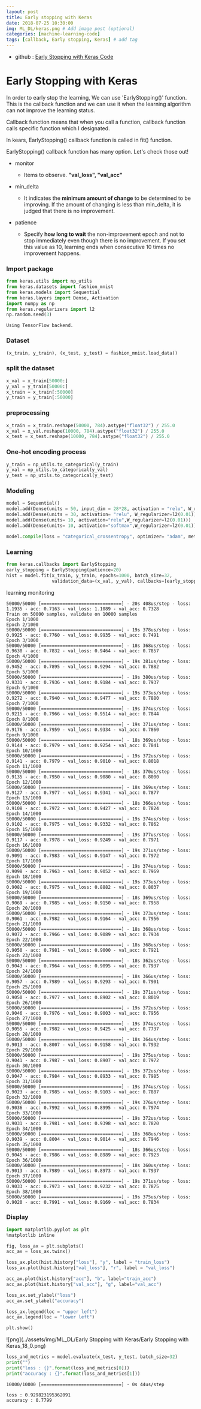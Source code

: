```yaml
---
layout: post
title: Early stopping with Keras
date: 2018-07-25 10:30:00
img: ML_DL/keras.png # Add image post (optional)
categories: [machine-learning-code]
tags: [callback, Early stopping, Keras] # add tag
---
```



+ github : [Early Stopping with Keras Code](https://nbviewer.jupyter.org/github/gaussian37/Deep-Learning/blob/master/Library/Keras/Keras%20Reference/Early%20Stopping%20with%20Keras.ipynb)


# Early Stopping with Keras

In order to early stop the learning, We can use 'EarlyStopping()' function. This is the callback function and we can use it when the learning algorithm can not improve the learning status. 

Callback function means that when you call a function, callback function calls specific function which I designated.

In kears, EarlyStopping() callback function is called in fit() function.

EarlyStopping() callback function has many option. Let's check those out!

+ monitor
    - Items to observe. **"val_loss", "val_acc"**
  
+ min_delta
    - It indicates the **minimum amount of change** to be determined to be improving. If the amount of changing is less than min_delta, it is judged that there is no improvement.

+ patience
    - Specify **how long to wait** the non-improvement epoch and not to stop immediately even though there is no improvement. If you set this value as 10, learning ends when consecutive 10 times no improvement happens.

### Import package


```python
from keras.utils import np_utils
from keras.datasets import fashion_mnist
from keras.models import Sequential
from keras.layers import Dense, Activation
import numpy as np
from keras.regularizers import l2
np.random.seed(3)
```

    Using TensorFlow backend.
    

### Dataset


```python
(x_train, y_train), (x_test, y_test) = fashion_mnist.load_data()
```

### split the dataset


```python
x_val = x_train[50000:]
y_val = y_train[50000:]
x_train = x_train[:50000]
y_train = y_train[:50000]
```

### preprocessing


```python
x_train = x_train.reshape(50000, 784).astype("float32") / 255.0
x_val = x_val.reshape(10000, 784).astype("float32") / 255.0
x_test = x_test.reshape(10000, 784).astype("float32") / 255.0
```

### One-hot encoding process


```python
y_train = np_utils.to_categorical(y_train)
y_val = np_utils.to_categorical(y_val)
y_test = np_utils.to_categorical(y_test)
```

### Modeling


```python
model = Sequential()
model.add(Dense(units = 50, input_dim = 28*28, activation = "relu", W_regularizer=l2(0.01)))
model.add(Dense(units = 30, activation= "relu", W_regularizer=l2(0.01)))
model.add(Dense(units= 10, activation="relu",W_regularizer=l2(0.01)))
model.add(Dense(units= 10, activation="softmax",W_regularizer=l2(0.01)))

model.compile(loss = "categorical_crossentropy", optimizer= "adam", metrics=["accuracy"])
```

### Learning


```python
from keras.callbacks import EarlyStopping
early_stopping = EarlyStopping(patience=20)
hist = model.fit(x_train, y_train, epochs=1000, batch_size=32, 
                 validation_data=(x_val, y_val), callbacks=[early_stopping])
```
learning monitoring

    50000/50000 [==============================] - 20s 408us/step - loss: 1.1935 - acc: 0.7163 - val_loss: 1.1089 - val_acc: 0.7328
    Train on 50000 samples, validate on 10000 samples
    Epoch 1/1000
    Epoch 2/1000
    50000/50000 [==============================] - 19s 378us/step - loss: 0.9925 - acc: 0.7760 - val_loss: 0.9935 - val_acc: 0.7491
    Epoch 3/1000
    50000/50000 [==============================] - 18s 368us/step - loss: 0.9630 - acc: 0.7832 - val_loss: 0.9464 - val_acc: 0.7857
    Epoch 4/1000
    50000/50000 [==============================] - 19s 381us/step - loss: 0.9452 - acc: 0.7895 - val_loss: 0.9294 - val_acc: 0.7882
    Epoch 5/1000
    50000/50000 [==============================] - 19s 380us/step - loss: 0.9331 - acc: 0.7936 - val_loss: 0.9184 - val_acc: 0.7937
    Epoch 6/1000
    50000/50000 [==============================] - 19s 373us/step - loss: 0.9272 - acc: 0.7940 - val_loss: 0.9477 - val_acc: 0.7880
    Epoch 7/1000
    50000/50000 [==============================] - 19s 374us/step - loss: 0.9215 - acc: 0.7966 - val_loss: 0.9514 - val_acc: 0.7844
    Epoch 8/1000
    50000/50000 [==============================] - 19s 371us/step - loss: 0.9176 - acc: 0.7959 - val_loss: 0.9334 - val_acc: 0.7860
    Epoch 9/1000
    50000/50000 [==============================] - 18s 369us/step - loss: 0.9144 - acc: 0.7979 - val_loss: 0.9254 - val_acc: 0.7841
    Epoch 10/1000
    50000/50000 [==============================] - 19s 372us/step - loss: 0.9141 - acc: 0.7979 - val_loss: 0.9010 - val_acc: 0.8018
    Epoch 11/1000
    50000/50000 [==============================] - 18s 370us/step - loss: 0.9135 - acc: 0.7950 - val_loss: 0.9080 - val_acc: 0.8000
    Epoch 12/1000
    50000/50000 [==============================] - 18s 369us/step - loss: 0.9127 - acc: 0.7977 - val_loss: 0.9341 - val_acc: 0.7877
    Epoch 13/1000
    50000/50000 [==============================] - 18s 366us/step - loss: 0.9108 - acc: 0.7972 - val_loss: 0.9427 - val_acc: 0.7824
    Epoch 14/1000
    50000/50000 [==============================] - 19s 374us/step - loss: 0.9102 - acc: 0.7975 - val_loss: 0.9332 - val_acc: 0.7862
    Epoch 15/1000
    50000/50000 [==============================] - 19s 377us/step - loss: 0.9117 - acc: 0.7978 - val_loss: 0.9249 - val_acc: 0.7971
    Epoch 16/1000
    50000/50000 [==============================] - 19s 371us/step - loss: 0.9091 - acc: 0.7983 - val_loss: 0.9147 - val_acc: 0.7972
    Epoch 17/1000
    50000/50000 [==============================] - 19s 374us/step - loss: 0.9098 - acc: 0.7963 - val_loss: 0.9052 - val_acc: 0.7969
    Epoch 18/1000
    50000/50000 [==============================] - 19s 373us/step - loss: 0.9082 - acc: 0.7975 - val_loss: 0.8882 - val_acc: 0.8037
    Epoch 19/1000
    50000/50000 [==============================] - 18s 369us/step - loss: 0.9069 - acc: 0.7985 - val_loss: 0.9150 - val_acc: 0.7958
    Epoch 20/1000
    50000/50000 [==============================] - 19s 373us/step - loss: 0.9061 - acc: 0.7982 - val_loss: 0.9164 - val_acc: 0.7956
    Epoch 21/1000
    50000/50000 [==============================] - 18s 368us/step - loss: 0.9072 - acc: 0.7966 - val_loss: 0.9089 - val_acc: 0.7934
    Epoch 22/1000
    50000/50000 [==============================] - 18s 368us/step - loss: 0.9050 - acc: 0.7981 - val_loss: 0.9000 - val_acc: 0.7921
    Epoch 23/1000
    50000/50000 [==============================] - 18s 362us/step - loss: 0.9043 - acc: 0.7964 - val_loss: 0.9095 - val_acc: 0.7937
    Epoch 24/1000
    50000/50000 [==============================] - 18s 366us/step - loss: 0.9057 - acc: 0.7989 - val_loss: 0.9293 - val_acc: 0.7901
    Epoch 25/1000
    50000/50000 [==============================] - 19s 371us/step - loss: 0.9050 - acc: 0.7977 - val_loss: 0.8902 - val_acc: 0.8019
    Epoch 26/1000
    50000/50000 [==============================] - 19s 372us/step - loss: 0.9046 - acc: 0.7976 - val_loss: 0.9003 - val_acc: 0.7956
    Epoch 27/1000
    50000/50000 [==============================] - 19s 374us/step - loss: 0.9055 - acc: 0.7982 - val_loss: 0.9425 - val_acc: 0.7737
    Epoch 28/1000
    50000/50000 [==============================] - 18s 364us/step - loss: 0.9013 - acc: 0.8007 - val_loss: 0.9158 - val_acc: 0.7932
    Epoch 29/1000
    50000/50000 [==============================] - 19s 375us/step - loss: 0.9041 - acc: 0.7987 - val_loss: 0.8907 - val_acc: 0.7972
    Epoch 30/1000
    50000/50000 [==============================] - 19s 372us/step - loss: 0.9047 - acc: 0.7984 - val_loss: 0.8933 - val_acc: 0.7985
    Epoch 31/1000
    50000/50000 [==============================] - 19s 374us/step - loss: 0.9023 - acc: 0.7985 - val_loss: 0.9103 - val_acc: 0.7887
    Epoch 32/1000
    50000/50000 [==============================] - 19s 376us/step - loss: 0.9036 - acc: 0.7992 - val_loss: 0.8995 - val_acc: 0.7974
    Epoch 33/1000
    50000/50000 [==============================] - 19s 372us/step - loss: 0.9031 - acc: 0.7981 - val_loss: 0.9398 - val_acc: 0.7820
    Epoch 34/1000
    50000/50000 [==============================] - 18s 368us/step - loss: 0.9039 - acc: 0.8004 - val_loss: 0.9014 - val_acc: 0.7946
    Epoch 35/1000
    50000/50000 [==============================] - 18s 366us/step - loss: 0.9045 - acc: 0.7986 - val_loss: 0.8989 - val_acc: 0.7923
    Epoch 36/1000
    50000/50000 [==============================] - 18s 360us/step - loss: 0.9013 - acc: 0.7989 - val_loss: 0.8973 - val_acc: 0.7937
    Epoch 37/1000
    50000/50000 [==============================] - 19s 371us/step - loss: 0.9033 - acc: 0.7973 - val_loss: 0.9232 - val_acc: 0.7875
    Epoch 38/1000
    50000/50000 [==============================] - 19s 375us/step - loss: 0.9020 - acc: 0.7991 - val_loss: 0.9169 - val_acc: 0.7834
  

### Display


```python
import matplotlib.pyplot as plt
%matplotlib inline
```


```python
fig, loss_ax = plt.subplots()
acc_ax = loss_ax.twinx()

loss_ax.plot(hist.history["loss"], "y", label = "train_loss")
loss_ax.plot(hist.history["val_loss"], "r", label = "val_loss")

acc_ax.plot(hist.history["acc"], "b", label="train_acc")
acc_ax.plot(hist.history["val_acc"], "g", label="val_acc")

loss_ax.set_ylabel("loss")
acc_ax.set_ylabel("accuracy")

loss_ax.legend(loc = "upper left")
acc_ax.legend(loc = "lower left")

plt.show()
```


![png](../assets/img/ML_DL/Early Stopping with Keras/Early Stopping with Keras_18_0.png)


```python
loss_and_metrics = model.evaluate(x_test, y_test, batch_size=32)
print("")
print("loss : {}".format(loss_and_metrics[0]))
print("accuracy : {}".format(loss_and_metrics[1]))
```

    10000/10000 [==============================] - 0s 44us/step
    
    loss : 0.929823195362091
    accuracy : 0.7799
    